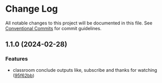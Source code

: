 # Change Log

All notable changes to this project will be documented in this file.
See [Conventional Commits](https://conventionalcommits.org) for commit guidelines.

## 1.1.0 (2024-02-28)


### Features

* classroom conclude outputs like, subscribe and thanks for watching ([95f62bb](https://github.com/zthun/classroom/commit/95f62bbfe2c44510f8cce0e7b454533291350fc2))
